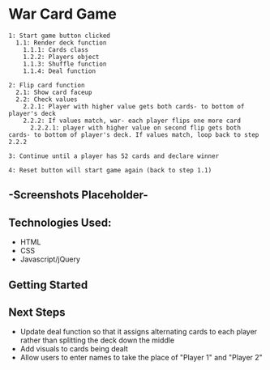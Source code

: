 # War Card Game
```
1: Start game button clicked
  1.1: Render deck function
    1.1.1: Cards class
    1.2.2: Players object
    1.1.3: Shuffle function
    1.1.4: Deal function

2: Flip card function
  2.1: Show card faceup
  2.2: Check values
    2.2.1: Player with higher value gets both cards- to bottom of player's deck
    2.2.2: If values match, war- each player flips one more card
      2.2.2.1: player with higher value on second flip gets both cards- to bottom of player's deck. If values match, loop back to step 2.2.2

3: Continue until a player has 52 cards and declare winner

4: Reset button will start game again (back to step 1.1)
```
## -Screenshots Placeholder-
## Technologies Used:
* HTML
* CSS
* Javascript/jQuery
## Getting Started
## Next Steps
* Update deal function so that it assigns alternating cards to each player rather than splitting the deck down the middle
* Add visuals to cards being dealt
* Allow users to enter names to take the place of "Player 1" and "Player 2"
